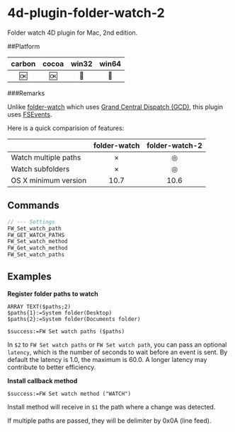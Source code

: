 # 4d-plugin-folder-watch-2
Folder watch 4D plugin for Mac, 2nd edition.

##Platform

| carbon | cocoa | win32 | win64 |
|:------:|:-----:|:---------:|:---------:|
|🆗|🆗|🚫|🚫|

###Remarks

Unlike [folder-watch](https://github.com/miyako/4d-plugin-folder-watch) which uses [Grand Central Dispatch (GCD)](https://developer.apple.com/library/ios/documentation/Performance/Reference/GCD_libdispatch_Ref/), this plugin uses [FSEvents](https://developer.apple.com/library/mac/documentation/Darwin/Reference/FSEvents_Ref/index.html#//apple_ref/doc/constant_group/FSEventStreamCreateFlags).

Here is a quick comparision of features:

|  | folder-watch | folder-watch-2 |
| :------------- | :-------------: | :-------------: |
| Watch multiple paths | × | ◎ |
| Watch subfolders | × | ◎ |
| OS X minimum version | 10.7 | 10.6 |

Commands
---

```c
// --- Settings
FW_Set_watch_path
FW_GET_WATCH_PATHS
FW_Set_watch_method
FW_Get_watch_method
FW_Set_watch_paths
```

Examples
---
**Register folder paths to watch**

```
ARRAY TEXT($paths;2)
$paths{1}:=System folder(Desktop)
$paths{2}:=System folder(Documents folder)

$success:=FW Set watch paths ($paths)
```

In ``$2`` to ``FW Set watch paths`` or ``FW Set watch path``, you can pass an optional ``latency``, which is the number of seconds to wait before an event is sent. By default the latency is 1.0, the maximum is 60.0. A longer latency may contribute to better efficiency.

**Install callback method**

```
$success:=FW Set watch method ("WATCH")
```

Install method will receive in ``$1`` the path where a change was detected.

If multiple paths are passed, they will be delimiter by 0x0A (line feed).

